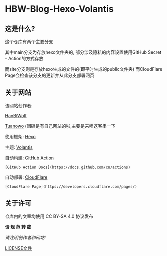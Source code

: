# HBW-Blog-Hexo-Volantis

## 这是什么?
这个仓库有两个主要分支

其中main分支为存放hexo文件夹的,
部分涉及隐私的内容设置使用GitHub Secret - Action的方式存放

而site分支则是存放hexo生成的文件的(即平时生成的public文件夹)
而CloudFlare Page会检查该分支的更新并从此分支部署网页

## 关于网站
该网站创作者:

[HanBiWolf](https://www.hanbiwolf.top/)

[Tuanowo](https://www.tuanowo.top/) (团砸是有自己网站的啦,主要是来咱这客串一下


使用框架: [Hexo](https://hexo.io)

主题: [Volantis](https://github.com/volantis-x/hexo-theme-volantis/#5.7.4)

自动构建: [GitHub Action](https://github.com/HanBiWolf/HBW-Blog-Hexo-Volantis/actions)

    [GitHub Action Docs](https://docs.github.com/cn/actions)

自动部署: [CloudFlare](https://www.cloudflare.com)

    [CloudFlare Page](https://developers.cloudflare.com/pages/)

## 关于许可
仓库内的文章均使用 CC BY-SA 4.0 协议发布

**请 规 范 转 载**

*请注明创作者和网站!*

[LICENSE文件](https://github.com/HanBiWolf/HBW-Blog-Hexo-Volantis/blob/main/LICENSE)
